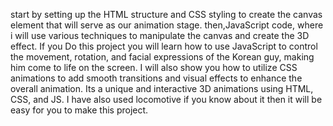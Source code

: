 start by setting up the HTML structure and CSS styling to create the canvas element that will serve as our animation stage.
then,JavaScript code, where i will use various techniques to manipulate the canvas and create the 3D effect.
If you Do this project you will learn how to use JavaScript to control the movement, rotation, and facial expressions of the Korean guy, making him come to life on the screen.
I will also show you how to utilize CSS animations to add smooth transitions and visual effects to enhance the overall animation.
Its a  unique and interactive 3D animations using HTML, CSS, and JS.
I have also used locomotive if you know about it then it will be easy for you to make this project.
